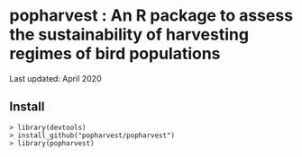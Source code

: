 <h1> popharvest : An R package to assess the sustainability of harvesting regimes of bird populations </h1>


Last updated: April 2020


## Install

```{r eval = FALSE}
> library(devtools)
> install_github("popharvest/popharvest")
> library(popharvest)
```
